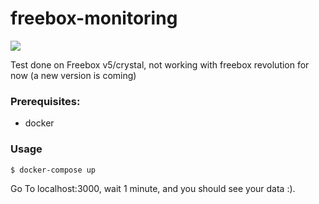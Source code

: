 # freebox-monitoring

![](https://raw.githubusercontent.com/tuxtof/freebox-monitoring/master/screenshot.png)

Test done on Freebox v5/crystal, not working with freebox revolution for now (a new version is coming)

### Prerequisites:
- docker

### Usage

```
$ docker-compose up
```

Go To localhost:3000, wait 1 minute, and you should see your data :).

